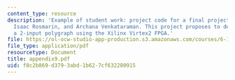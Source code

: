 ```yaml
---
content_type: resource
description: 'Example of student work: project code for a final project by Chris Buenrostro,
  Isaac Rosmarin, and Archana Venkataraman. This project proposes to design and implement
  a 2-input polygraph using the Xilinx Virtex2 FPGA.'
file: https://ol-ocw-studio-app-production.s3.amazonaws.com/courses/6-111-introductory-digital-systems-laboratory-spring-2006/f8c2b869d3793abd1b627cf632280915_appendix9.pdf
file_type: application/pdf
resourcetype: Document
title: appendix9.pdf
uid: f8c2b869-d379-3abd-1b62-7cf632280915
---
```

